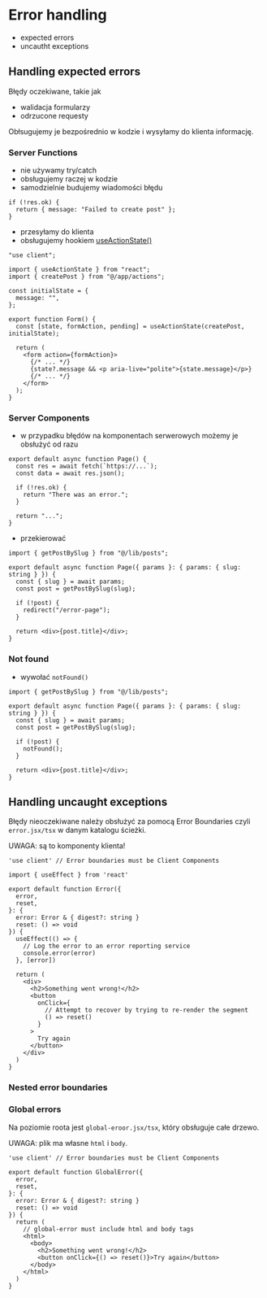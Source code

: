 # Error handling

- expected errors
- uncautht exceptions

## Handling expected errors

Błędy oczekiwane, takie jak

- walidacja formularzy
- odrzucone requesty

Obłsugujemy je bezpośrednio w kodzie i wysyłamy do klienta informację.

### Server Functions

- nie używamy try/catch
- obsługujemy raczej w kodzie
- samodzielnie budujemy wiadomości błędu

```tsx
if (!res.ok) {
  return { message: "Failed to create post" };
}
```

- przesyłamy do klienta
- obsługujemy hookiem [useActionState()](https://react.dev/reference/react/useActionState)

```tsx
"use client";

import { useActionState } from "react";
import { createPost } from "@/app/actions";

const initialState = {
  message: "",
};

export function Form() {
  const [state, formAction, pending] = useActionState(createPost, initialState);

  return (
    <form action={formAction}>
      {/* ... */}
      {state?.message && <p aria-live="polite">{state.message}</p>}
      {/* ... */}
    </form>
  );
}
```

### Server Components

- w przypadku błędów na komponentach serwerowych możemy je obsłużyć od razu

```tsx
export default async function Page() {
  const res = await fetch(`https://...`);
  const data = await res.json();

  if (!res.ok) {
    return "There was an error.";
  }

  return "...";
}
```

- przekierować

```tsx
import { getPostBySlug } from "@/lib/posts";

export default async function Page({ params }: { params: { slug: string } }) {
  const { slug } = await params;
  const post = getPostBySlug(slug);

  if (!post) {
    redirect("/error-page");
  }

  return <div>{post.title}</div>;
}
```

### Not found

- wywołać `notFound()`

```tsx
import { getPostBySlug } from "@/lib/posts";

export default async function Page({ params }: { params: { slug: string } }) {
  const { slug } = await params;
  const post = getPostBySlug(slug);

  if (!post) {
    notFound();
  }

  return <div>{post.title}</div>;
}
```

## Handling uncaught exceptions

Błędy nieoczekiwane należy obsłużyć za pomocą Error Boundaries czyli `error.jsx/tsx` w danym katalogu ścieżki.

UWAGA: są to komponenty klienta!

```tsx
'use client' // Error boundaries must be Client Components
 
import { useEffect } from 'react'
 
export default function Error({
  error,
  reset,
}: {
  error: Error & { digest?: string }
  reset: () => void
}) {
  useEffect(() => {
    // Log the error to an error reporting service
    console.error(error)
  }, [error])
 
  return (
    <div>
      <h2>Something went wrong!</h2>
      <button
        onClick={
          // Attempt to recover by trying to re-render the segment
          () => reset()
        }
      >
        Try again
      </button>
    </div>
  )
}
```

### Nested error boundaries

### Global errors

Na poziomie roota jest `global-eroor.jsx/tsx`, który obsługuje całe drzewo.

UWAGA: plik ma własne `html` i `body`.

```tsx
'use client' // Error boundaries must be Client Components
 
export default function GlobalError({
  error,
  reset,
}: {
  error: Error & { digest?: string }
  reset: () => void
}) {
  return (
    // global-error must include html and body tags
    <html>
      <body>
        <h2>Something went wrong!</h2>
        <button onClick={() => reset()}>Try again</button>
      </body>
    </html>
  )
}
```